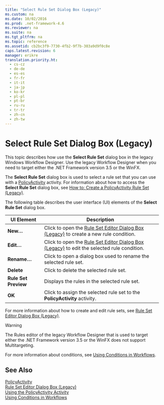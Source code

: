 ```yaml
---
title: "Select Rule Set Dialog Box (Legacy)"
ms.custom: na
ms.date: 10/02/2016
ms.prod: .net-framework-4.6
ms.reviewer: na
ms.suite: na
ms.tgt_pltfrm: na
ms.topic: reference
ms.assetid: cb2bc3f9-7730-4fb2-9f7b-303a9d9f0c8e
caps.latest.revision: 6
manager: erikre
translation.priority.ht: 
  - cs-cz
  - de-de
  - es-es
  - fr-fr
  - it-it
  - ja-jp
  - ko-kr
  - pl-pl
  - pt-br
  - ru-ru
  - tr-tr
  - zh-cn
  - zh-tw
---
```

# Select Rule Set Dialog Box (Legacy)
This topic describes how use the **Select Rule Set** dialog box in the legacy Windows Workflow Designer. Use the legacy Workflow Designer when you need to target either the .NET Framework version 3.5 or the WinFX.  
  
 The **Select Rule Set** dialog box is used to select a rule set that you can use with a [PolicyActivity](http://go.microsoft.com/fwlink?LinkID=65019) activity. For information about how to access the **Select Rule Set** dialog box, see [How to: Create a PolicyActivity Rule Set (Legacy)](../WF_Design/How-to--Create-a-PolicyActivity-Rule-Set--Legacy-.md).  
  
 The following table describes the user interface (UI) elements of the **Select Rule Set** dialog box.  
  
|UI Element|Description|  
|----------------|-----------------|  
|**New…**|Click to open the [Rule Set Editor Dialog Box (Legacy)](../WF_Design/Rule-Set-Editor-Dialog-Box--Legacy-.md) to create a new rule condition.|  
|**Edit…**|Click to open the [Rule Set Editor Dialog Box (Legacy)](../WF_Design/Rule-Set-Editor-Dialog-Box--Legacy-.md) to edit the selected rule condition.|  
|**Rename…**|Click to open a dialog box used to rename the selected rule set.|  
|**Delete**|Click to delete the selected rule set.|  
|**Rule Set Preview**|Displays the rules in the selected rule set.|  
|**OK**|Click to assign the selected rule set to the **PolicyActivity** activity.|  
  
 For more information about how to create and edit rule sets, see [Rule Set Editor Dialog Box (Legacy)](../WF_Design/Rule-Set-Editor-Dialog-Box--Legacy-.md).  
  
> [!WARNING]
>  The Rules editor of the legacy Workflow Designer that is used to target either the .NET Framework version 3.5 or the WinFX does not support Multitargeting.  
  
 For more information about conditions, see [Using Conditions in Workflows](http://go.microsoft.com/fwlink?LinkID=65009).  
  
## See Also  
 [PolicyActivity](http://go.microsoft.com/fwlink?LinkID=65019)   
 [Rule Set Editor Dialog Box (Legacy)](../WF_Design/Rule-Set-Editor-Dialog-Box--Legacy-.md)   
 [Using the PolicyActivity Activity](http://go.microsoft.com/fwlink?LinkID=65004)   
 [Using Conditions in Workflows](http://go.microsoft.com/fwlink?LinkID=65009)